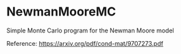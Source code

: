 # NewmanMooreMC
Simple Monte Carlo program for the Newman Moore model

Reference:
https://arxiv.org/pdf/cond-mat/9707273.pdf
